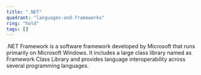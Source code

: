 ```yaml
---
title: ".NET"
quadrant: "languages-and-frameworks"
ring: "hold"
tags: []
---
```


.NET Framework is a software framework developed by Microsoft that runs primarily on Microsoft Windows. It includes a large class library named as Framework Class Library and provides language interoperability across several programming languages.
